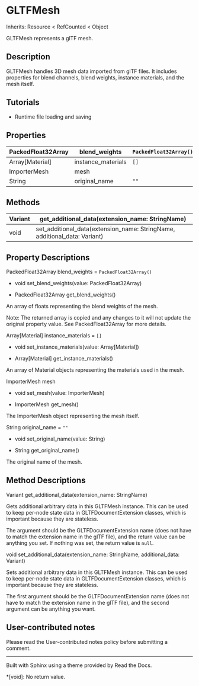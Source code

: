 # GLTFMesh

Inherits: Resource < RefCounted < Object

GLTFMesh represents a glTF mesh.

## Description

GLTFMesh handles 3D mesh data imported from glTF files. It includes properties
for blend channels, blend weights, instance materials, and the mesh itself.

## Tutorials

  * Runtime file loading and saving

## Properties

PackedFloat32Array | blend_weights | `PackedFloat32Array()`  
---|---|---  
Array[Material] | instance_materials | `[]`  
ImporterMesh | mesh  
String | original_name | `""`  
  
## Methods

Variant | get_additional_data(extension_name: StringName)  
---|---  
void | set_additional_data(extension_name: StringName, additional_data: Variant)  
  
## Property Descriptions

PackedFloat32Array blend_weights = `PackedFloat32Array()`

  * void set_blend_weights(value: PackedFloat32Array)

  * PackedFloat32Array get_blend_weights()

An array of floats representing the blend weights of the mesh.

Note: The returned array is copied and any changes to it will not update the
original property value. See PackedFloat32Array for more details.

Array[Material] instance_materials = `[]`

  * void set_instance_materials(value: Array[Material])

  * Array[Material] get_instance_materials()

An array of Material objects representing the materials used in the mesh.

ImporterMesh mesh

  * void set_mesh(value: ImporterMesh)

  * ImporterMesh get_mesh()

The ImporterMesh object representing the mesh itself.

String original_name = `""`

  * void set_original_name(value: String)

  * String get_original_name()

The original name of the mesh.

## Method Descriptions

Variant get_additional_data(extension_name: StringName)

Gets additional arbitrary data in this GLTFMesh instance. This can be used to
keep per-node state data in GLTFDocumentExtension classes, which is important
because they are stateless.

The argument should be the GLTFDocumentExtension name (does not have to match
the extension name in the glTF file), and the return value can be anything you
set. If nothing was set, the return value is `null`.

void set_additional_data(extension_name: StringName, additional_data: Variant)

Sets additional arbitrary data in this GLTFMesh instance. This can be used to
keep per-node state data in GLTFDocumentExtension classes, which is important
because they are stateless.

The first argument should be the GLTFDocumentExtension name (does not have to
match the extension name in the glTF file), and the second argument can be
anything you want.

## User-contributed notes

Please read the User-contributed notes policy before submitting a comment.

* * *

Built with Sphinx using a theme provided by Read the Docs.

  *[void]: No return value.

